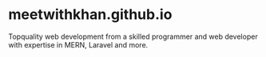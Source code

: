 # meetwithkhan.github.io
Topquality web development from a skilled programmer and web developer with expertise in MERN, Laravel and more. 
